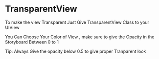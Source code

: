 # TransparentView

To make the view Transparent Just Give TransparentView Class to your UIView

You Can Choose Your Color of View , make sure to give the Opacity in the Storyboard Between 0 to 1 

Tip: Always Give the opacity below 0.5 to give proper Tranparent look 
